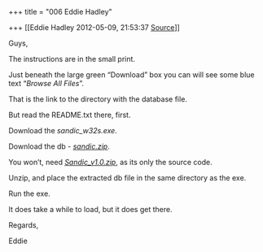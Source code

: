 +++
title = "006 Eddie Hadley"

+++
[[Eddie Hadley	2012-05-09, 21:53:37 [Source](https://groups.google.com/g/samskrita/c/9w6EWbr35OU)]]



Guys,



The instructions are in the small print.



Just beneath the large green “Download” box you can will see some blue text “*Browse All Files*”.



That is the link to the directory with the database file.

But read the README.txt there, first.



Download the *sandic_w32s.exe*.

Download the db - [*sandic.zip*](http://sourceforge.net/projects/sandic/files/sandic.zip/download "Click to download sandic.zip").



You won’t, need [*Sandic_v1.0.zip*](http://sourceforge.net/projects/sandic/files/SanDic_v1.0.zip/download "Click to download SanDic_v1.0.zip"), as its only the source code.



Unzip, and place the extracted db file in the same directory as the exe.



Run the exe.

It does take a while to load, but it does get there.



Regards,

 Eddie



